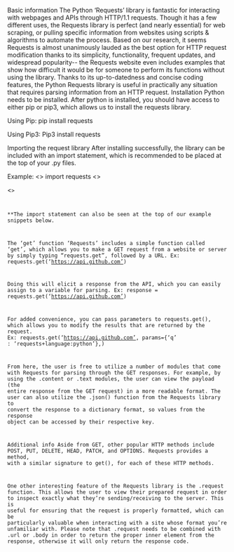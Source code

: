 Basic information
The Python ‘Requests’ library is fantastic for interacting with webpages and APIs through HTTP/1.1 requests. Though it has a few different uses, the Requests library is perfect (and nearly essential) for web scraping, or pulling specific information from websites using scripts & algorithms to automate the process. Based on our research, it seems Requests is almost unanimously lauded as the best option for HTTP request modification thanks to its simplicity, functionality, frequent updates, and widespread popularity-- the Requests website even includes examples that show how difficult it would be for someone to perform its functions without using the library.
Thanks to its up-to-datedness and concise coding features, the Python Requests library is useful in practically any situation that requires parsing information from an HTTP request.
Installation
Python needs to be installed. After python is installed, you should have access to either pip or pip3, which allows us to install the requests library.


Using Pip:
pip install requests

Using Pip3:
Pip3 install requests

Importing the request library
After installing successfully, the library can be included with an import statement, which is recommended to be placed at the top of your .py files.

Example:
<<import statement>>
import requests
<<other import statement>>

<<code>>

**The import statement can also be seen at the top of our example snippets below.

The ‘get’ function
‘Requests’ includes a simple function called ‘get’, which allows you to make a GET request from a website or server by simply typing “requests.get”, followed by a URL. 
	Ex: requests.get(‘https://api.github.com’)

Doing this will elicit a response from the API, which you can easily assign to a variable for parsing.
	Ex: response = requests.get(‘https://api.github.com’)

For added convenience, you can pass parameters to requests.get(), which allows you to modify the results that are returned by the request. 
	Ex: requests.get(‘https://api.github.com’, params={‘q’ : ‘requests+language:python’},)

From here, the user is free to utilize a number of modules that come with Requests for parsing through the GET responses. For example, by using the .content or .text modules, the user can view the payload (the entire response from the GET request) in a more readable format. The user can also utilize the .json() function from the Requests library to convert the response to a dictionary format, so values from the response object can be accessed by their respective key.

Additional info
Aside from GET, other popular HTTP methods include POST, PUT, DELETE, HEAD, PATCH, and OPTIONS. Requests provides a method, with a similar signature to get(), for each of these HTTP methods.

One other interesting feature of the Requests library is the .request function. This allows the user to view their prepared request in order to inspect exactly what they’re sending/receiving to the server. This is useful for ensuring that the request is properly formatted, which can be particularly valuable when interacting with a site whose format you’re unfamiliar with. Please note that .request needs to be combined with .url or .body in order to return the proper inner element from the response, otherwise it will only return the response code.

